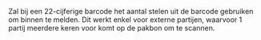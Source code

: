 Zal bij een 22-cijferige barcode het aantal stelen uit de barcode gebruiken om binnen te melden. Dit werkt enkel voor externe partijen, waarvoor 1 partij meerdere keren voor komt op de pakbon om te scannen.